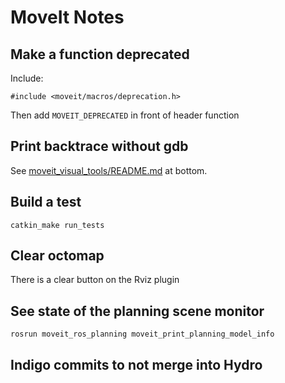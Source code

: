 MoveIt Notes
=========

## Make a function deprecated

Include:
```
#include <moveit/macros/deprecation.h>
````
Then add ``MOVEIT_DEPRECATED`` in front of header function

## Print backtrace without gdb

See [moveit_visual_tools/README.md](https://github.com/davetcoleman/moveit_visual_tools) at bottom.

## Build a test

```
catkin_make run_tests
```

## Clear octomap

There is a clear button on the Rviz plugin

## See state of the planning scene monitor

```
rosrun moveit_ros_planning moveit_print_planning_model_info 
```

## Indigo commits to not merge into Hydro